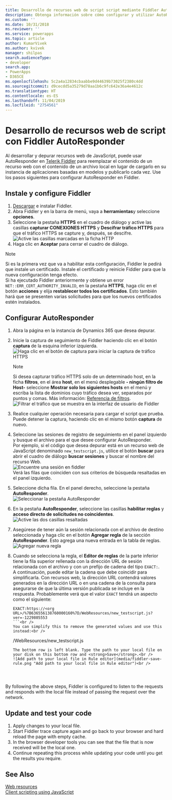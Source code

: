 ```yaml
---
title: Desarrollo de recursos web de script script mediante Fiddler AutoResponder (aplicaciones basadas en modelos) | Microsoft Docs
description: Obtenga información sobre cómo configurar y utilizar AutoResponder en Fiddler para la depuración local de recursos de web JavaScript.
ms.custom: ''
ms.date: 10/31/2018
ms.reviewer: ''
ms.service: powerapps
ms.topic: article
author: KumarVivek
ms.author: kvivek
manager: shilpas
search.audienceType:
- developer
search.app:
- PowerApps
- D365CE
ms.openlocfilehash: 5c2a4a12834cbaabbe9d44639b73025f2380c4dd
ms.sourcegitcommit: d9cecdd5a35279d78aa1b6c9fc642e36a4e4612c
ms.translationtype: HT
ms.contentlocale: es-ES
ms.lasthandoff: 11/04/2019
ms.locfileid: "2754561"
---
```

# <a name="script-web-resource-development-using-fiddler-autoresponder"></a>Desarrollo de recursos web de script con Fiddler AutoResponder

Al desarrollar y depurar recursos web de JavaScript, puede usar AutoResponder en [Telerik Fiddler](https://www.telerik.com/fiddler) para reemplazar el contenido de un recurso web con el contenido de un archivo local en lugar de cargarlo en su instancia de aplicaciones basadas en modelos y publicarlo cada vez. Use los pasos siguientes para configurar AutoResponder en Fiddler.

## <a name="install-and-configure-fiddler"></a>Instale y configure Fiddler

1. [Descargar](https://www.telerik.com/download/fiddler) e instalar Fiddler.
1. Abra Fiddler y en la barra de menú, vaya a **herramientas**y seleccione **opciones**.
2. Seleccione la pestaña **HTTPS** en el cuadro de diálogo y active las casillas **capturar CONEXIONES HTTPS** y **Descifrar tráfico HTTPS** para que el tráfico HTTPS se capture y, después, se descifre.<br />
 ![Active las casillas marcadas en la ficha HTTP](media/fiddler-https-options.png "SActive las casillas marcadas en la ficha HTTP")</br>
3. Haga clic en **Aceptar** para cerrar el cuadro de diálogo.

> [!NOTE]
> Si es la primera vez que va a habilitar esta configuración, Fiddler le pedirá que instale un certificado. Instale el certificado y reinicie Fiddler para que la nueva configuración tenga efecto.<br />
> Si ha ejecutado Fiddler anteriormente y obtiene un error `NET::ERR_CERT_AUTHORITY_INVALID`, en la pestaña **HTTPS**, haga clic en el botón **acciones** y elija **restablecer todos los certificados**. Esto también hará que se presenten varias solicitudes para que los nuevos certificados estén instalados.

## <a name="configure-autoresponder"></a>Configurar AutoResponder

1. Abra la página en la instancia de Dynamics 365 que desea depurar.
2. Inicie la captura de seguimiento de Fiddler haciendo clic en el botón **captura** de la esquina inferior izquierda.
   ![Haga clic en el botón de captura para iniciar la captura de tráfico HTTPS](media/fiddler-start-capturing.png "CHaga clic en el botón de captura para iniciar la captura de tráfico HTTPS")</br>

   > [!NOTE]
   > Si desea capturar tráfico HTTPS solo de un determinado host, en la ficha **filtros**, en el área **host**, en el menú desplegable **- ningún filtro de Host-** seleccione **Mostrar solo los siguientes hosts** en el menú y escriba la lista de dominios cuyo tráfico desea ver, separados por puntos y comas. Más información: [Referencia de filtros](https://docs.telerik.com/fiddler/KnowledgeBase/Filters).
   > ![Filtrar el tráfico que se muestra en la interfaz de usuario de Fiddler](media/fiddler-filter-traffic.png "FFiltrar el tráfico que se muestra en la interfaz de usuario de Fiddler")

3. Realice cualquier operación necesaria para cargar el script que prueba. Puede detener la captura, haciendo clic en el mismo botón **captura** de nuevo.
4. Seleccione las sesiones de registro de seguimiento en el panel izquierdo y busque el archivo para el que desee configurar AutoResponder.<br /> Por ejemplo, si el código que desea depurar está en un recurso web de JavaScript denominado `new_testscript.js`, utilice el botón **buscar** para abrir el cuadro de diálogo **buscar sesiones** y buscar el nombre del recurso Web. <br />![Encuentre una sesión en fiddler](media/fiddler-find-sessions.PNG)<br />Verá las filas que coinciden con sus criterios de búsqueda resaltadas en el panel izquierdo.
5. Seleccione dicha fila. En el panel derecho, seleccione la pestaña **AutoResponder**. <br /> ![Seleccionar la pestaña AutoResponder](media/fiddler-auto-responder.png)
6. En la pestaña **AutoResponder**, seleccione las casillas **habilitar reglas** y **acceso directo de solicitudes no coincidentes**.<br />
   ![Active las dos casillas resaltadas](media/fiddler-select-checkbox.png "SActive las dos casillas resaltadas")<br />
7. Asegúrese de tener aún la sesión relacionada con el archivo de destino seleccionada y haga clic en el botón **Agregar regla** de la sección **AutoResponder**. Esto agrega una nueva entrada en la tabla de reglas.<br />
   ![Agregar nueva regla](media/fiddler-add-rule.png "AAgregar nueva regla")
8. Cuando se selecciona la regla, el **Editor de reglas** de la parte inferior tiene la fila superior rellenada con la dirección URL de sesión relacionada con el archivo y con un prefijo de cadena del tipo `EXACT:`.<br />
   A continuación, puede editar la cadena que debe coincidir para simplificarla. Con recursos web, la dirección URL contendrá valores generados en la dirección URL o en una cadena de la consulta para asegurarse de que la última versión publicada se incluye en la respuesta. Probablemente verá que el valor `EXACT` tendrá un aspecto como el siguiente:<br />
    ```
    EXACT:https://<org URL>/%7B636556138760000160%7D/WebResources/new_testscript.js?    ver=-1229805553
    ```<br />
    You can simplify this to remove the generated values and use this instead:<br />
    ```
    /WebResources/new_testscript.js
    ```<br />
   The bottom row is left blank. Type the path to your local file on your disk on this bottom row and <strong>Save</strong>.<br />
   ![Add path to your local file in Rule editor](media/fiddler-save-rule.png "Add path to your local file in Rule editor")<br />

 

 
By following the above steps, Fiddler is configured to listen to the requests and responds with the local file instead of passing the request over the network.

## Update and test your code

1. Apply changes to your local file.
2. Start Fiddler trace capture again and go back to your browser and hard reload the page with empty cache.
3. In the browser developer tools you can see that the file that is now received will be the local one.
4. Continue repeating this process while updating your code until you get the results you require.


## See Also

[Web resources](web-resources.md)<br />
[Client scripting using JavaScript](client-scripting.md)
